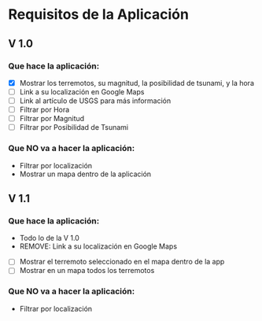 # Requisitos de la Aplicación

## V 1.0
### Que hace la aplicación:
- [x] Mostrar los terremotos, su magnitud, la posibilidad de tsunami, y la hora
- [ ] Link a su localización en Google Maps
- [ ] Link al artículo de USGS para más información
- [ ] Filtrar por Hora
- [ ] Filtrar por Magnitud
- [ ] Filtrar por Posibilidad de Tsunami

### Que NO va a hacer la aplicación:
- Filtrar por localización
- Mostrar un mapa dentro de la aplicación

## V 1.1
### Que hace la aplicación:
- Todo lo de la V 1.0
- REMOVE: Link a su localización en Google Maps
- [ ] Mostrar el terremoto seleccionado en el mapa dentro de la app
- [ ] Mostrar en un mapa todos los terremotos

### Que NO va a hacer la aplicación:
- Filtrar por localización

